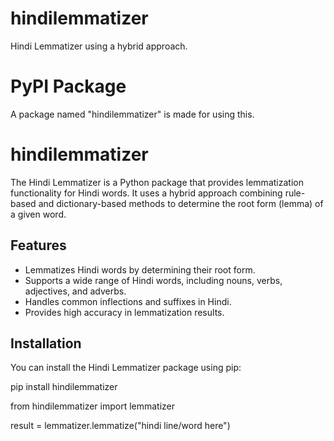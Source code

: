 # hindilemmatizer
Hindi Lemmatizer using a hybrid approach.

# PyPI Package
A package named "hindilemmatizer" is made for using this.

# hindilemmatizer

The Hindi Lemmatizer is a Python package that provides lemmatization functionality for Hindi words. It uses a hybrid approach combining rule-based and dictionary-based methods to determine the root form (lemma) of a given word.

## Features

- Lemmatizes Hindi words by determining their root form.
- Supports a wide range of Hindi words, including nouns, verbs, adjectives, and adverbs.
- Handles common inflections and suffixes in Hindi.
- Provides high accuracy in lemmatization results.

## Installation

You can install the Hindi Lemmatizer package using pip:

pip install hindilemmatizer

from hindilemmatizer import lemmatizer

result = lemmatizer.lemmatize("hindi line/word here")
